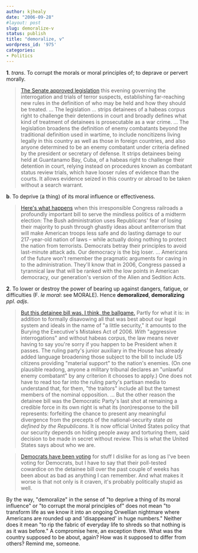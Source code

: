 ```yaml
---
author: kjhealy
date: "2006-09-28"
#layout: post
slug: demoralize-v
status: publish
title: "demoralize, v"
wordpress_id: '975'
categories:
- Politics
---
```


**1**. *trans*. To corrupt the morals or moral principles of; to deprave or pervert morally.

> [The Senate approved legislation](http://www.nytimes.com/2006/09/28/washington/29detaincnd.html?hp&ex=1159502400&en=f804341525b03650&ei=5094&partner=homepage) this evening governing the interrogation and trials of terror suspects, establishing far-reaching new rules in the definition of who may be held and how they should be treated. ... The legislation … strips detainees of a habeas corpus right to challenge their detentions in court and broadly defines what kind of treatment of detainees is prosecutable as a war crime. ... The legislation broadens the definition of enemy combatants beyond the traditional definition used in wartime, to include noncitizens living legally in this country as well as those in foreign countries, and also anyone determined to be an enemy combatant under criteria defined by the president or secretary of defense. It strips detainees being held at Guantanamo Bay, Cuba, of a habeas right to challenge their detention in court, relying instead on procedures known as combatant status review trials, which have looser rules of evidence than the courts. It allows evidence seized in this country or abroad to be taken without a search warrant.

**b**. To deprive (a thing) of its moral influence or effectiveness.

> [Here's what happens](http://www.nytimes.com/2006/09/28/opinion/28thu1.html?_r=1&oref=slogin) when this irresponsible Congress railroads a profoundly important bill to serve the mindless politics of a midterm election: The Bush administration uses Republicans' fear of losing their majority to push through ghastly ideas about antiterrorism that will make American troops less safe and do lasting damage to our 217-year-old nation of laws – while actually doing nothing to protect the nation from terrorists. Democrats betray their principles to avoid last-minute attack ads. Our democracy is the big loser. ... Americans of the future won't remember the pragmatic arguments for caving in to the administration. They'll know that in 2006, Congress passed a tyrannical law that will be ranked with the low points in American democracy, our generation's version of the Alien and Sedition Acts.

**2**. To lower or destroy the power of bearing up against dangers, fatigue, or difficulties (F. *le moral*: see MORALE). Hence **demoralized**, **demoralizing** *ppl*. *adjs*.

> [But this detainee bill was, I think, the ballgame.](http://highclearing.com/index.php/archives/2006/09/27/5506) Partly for what it is: in addition to formally disavowing all that was best about our legal system and ideals in the name of "a little security," it amounts to the Burying the Executive's Mistakes Act of 2006. *With* "aggressive interrogations" and without habeas corpus, the law means never having to say you're sorry if you happen to be President when it passes. The ruling party's junior auxiliary in the House has already added language broadening those subject to the bill to include US citizens providing "material support" to the nation's enemies. (On one plausible readong, anyone a military tribunal declares an "unlawful enemy combatant" by any criterion it chooses to apply.) One does not have to read too far into the ruling party's partisan media to understand that, for them, "the traitors" include all but the tamest members of the nominal opposition. ... But the other reason the detainee bill was the Democratic Party's last shot at remaining a credible force in its own right is what its (non)response to the bill represents: forfeiting the chance to present any meaningful divergence from the precepts of the national-security state *as defined by the Republicans*. It is now official United States policy that our security depends on hiding people away and torturing them, said decision to be made in secret without review. This is what the United States says about who we are.

> [Democrats have been voting](http://www.washingtonmonthly.com/archives/individual/2006_09/009585.php) for stuff I dislike for as long as I've been voting for Democrats, but I have to say that their poll-tested cowardice on the detainee bill over the past couple of weeks has been about as bad as anything I can remember. And what makes it worse is that not only is it craven, it's probably politically stupid as well.

By the way, "demoralize" in the sense of "to deprive a thing of its moral influence" or "to corrupt the moral principles of" does not mean "to transform life as we know it into an ongoing Orwellian nightmare where Americans are rounded up and 'disappeared' in huge numbers." Neither does it mean "to rip the fabric of everyday life to shreds so that nothing is as it was before." A compromise here, an exception there. What was the country supposed to be about, again? How was it supposed to differ from others? Remind me, someone.
